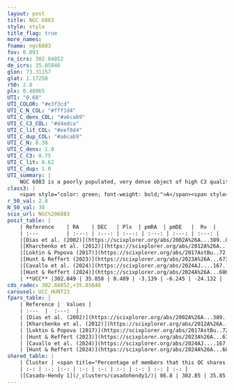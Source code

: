 ```yaml
---
layout: post
title: NGC 6883
style: style
title_flag: true
more_names: 
fname: ngc6883
fov: 0.093
ra_icrs: 302.84852
de_icrs: 35.85846
glon: 73.31157
glat: 1.17258
r50: 2.8
plx: 0.48865
UTI: "0.68"
UTI_COLOR: "#e3f3cd"
UTI_C_N_COL: "#fff1d4"
UTI_C_dens_COL: "#a6cab9"
UTI_C_C3_COL: "#d4edca"
UTI_C_lit_COL: "#eef8d4"
UTI_C_dup_COL: "#a6cab9"
UTI_C_N: 0.38
UTI_C_dens: 1.0
UTI_C_C3: 0.75
UTI_C_lit: 0.62
UTI_C_dup: 1.0
UTI_summary: |
    NGC 6883 is a poorly populated, very dense object of high C3 quality. It is moderately studied in the literature. This object shares a large percentage of members with a later reported entry.
class3: |
    <span style="color: green; font-weight: bold;">A</span><span style="color: #FFC300; font-weight: bold;">B</span>
r_50_val: 2.8
N_50_val: 38
scix_url: NGC%206883
posit_table: |
    | Reference    | RA    | DEC   | Plx  | pmRA  | pmDE   |  Rv  |
    | :---         | :---: | :---: | :---: | :---: | :---: | :---: |
    |[Dias et al. (2002)](https://scixplorer.org/abs/2002A%26A...389..871D) | 302.829 | 35.832 | -- | -2.89 | -6.53 | -8.18 |
    |[Kharchenko et al. (2012)](https://scixplorer.org/abs/2012A%26A...543A.156K) | 302.835 | 35.83 | -- | -3.5 | -5.2 | -- |
    |[Loktin & Popova (2017)](https://scixplorer.org/abs/2017AstBu..72..257L) | 302.835 | 35.833 | -- | -0.692 | -0.869 | -10.3 |
    |[Hunt & Reffert (2023)](https://scixplorer.org/abs/2023A%26A...673A.114H) | 302.846 | 35.837 | 0.482 | -3.097 | -6.219 | -23.106 |
    |[Cavallo et al. (2024)](https://scixplorer.org/abs/2024AJ....167...12C) | 302.89 | 35.892 | 0.486 | -- | -- | -- |
    |[Hunt & Reffert (2024)](https://scixplorer.org/abs/2024A%26A...686A..42H) | 302.846 | 35.837 | 0.482 | -3.097 | -6.219 | -23.106 |
    | **UCC** |302.849 | 35.858 | 0.489 | -3.139 | -6.245 | -24.132 | 
cds_radec: 302.84852,+35.85846
carousel: UCC_HUNT23
fpars_table: |
    | Reference |  Values |
    | :---  |  :---:  |
    | [Dias et al. (2002)](https://scixplorer.org/abs/2002A%26A...389..871D) | `E(B-V)=0.3, Dist=1380.0` |
    | [Kharchenko et al. (2012)](https://scixplorer.org/abs/2012A%26A...543A.156K) | `e_bv=0.3, distance=1380, log_age=7.71` |
    | [Loktin & Popova (2017)](https://scixplorer.org/abs/2017AstBu..72..257L) | `E(B-V)=0.43, Dmod=12.318, logt=9.01` |
    | [Hunt & Reffert (2023)](https://scixplorer.org/abs/2023A%26A...673A.114H) | `AV50=1.549, diffAV50=1.337, MOD50=11.468, logAge50=6.886` |
    | [Cavallo et al. (2024)](https://scixplorer.org/abs/2024AJ....167...12C) | `AV50=1.69, dMod50=11.05, logAge50=6.89, [Fe/H]50=-0.27` |
    | [Hunt & Reffert (2024)](https://scixplorer.org/abs/2024A%26A...686A..42H) | `MassJ=338.903` |
shared_table: |
    | Cluster | <span title="Percentage of members that this OC shares with the ones listed">%</span>   | RA   | DEC   | Plx   | pmRA  | pmDE  | Rv | UTI |
    | :-: | :-: |:-: | :-: | :-: | :-: | :-: | :-: | :-: |
    |[Casado-Hendy 1](/_clusters/casadohendy1/)| 86.8 | 302.85 | 35.85 | 0.49 | -3.15 | -6.25 | -24.13 |0.13 |
---
```

